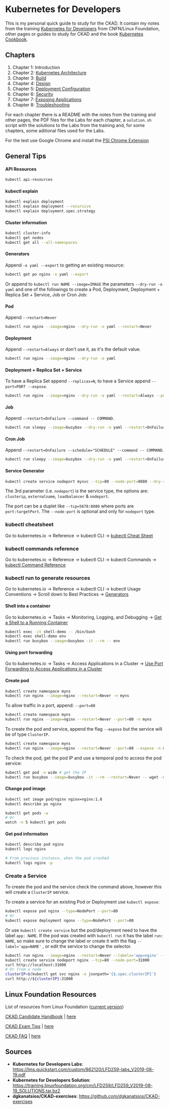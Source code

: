 # Kubernetes for Developers

This is my personal quick guide to study for the CKAD. It contain my notes from the training [Kubernetes for Developers](https://training.linuxfoundation.org/training/kubernetes-for-developers/) from CNFN/Linux Foundation, other pages or guides to study for CKAD and the book [Kubernetes Cookbook](https://www.amazon.com/Kubernetes-Cookbook-Building-Native-Applications/dp/1491979682).

## Chapters

1. Chapter 1: Introduction
2. Chapter 2: [Kubernetes Architecture](./Labs/Ch02)
3. Chapter 3: [Build](./Labs/Ch03)
4. Chapter 4: [Design](./Labs/Ch04)
5. Chapter 5: [Deployment Configuration](./Labs/Ch05)
6. Chapter 6: [Security](./Labs/Ch06)
7. Chapter 7: [Exposing Applications](./Labs/Ch07)
8. Chapter 8: [Troubleshooting](./Labs/Ch08)

For each chapter there is a README with the notes from the training and other pages, the PDF files for the Labs for each chapter, a `solution.sh` script with the solutions to the Labs from the training and, for some chapters, some aditional files used for the Labs.

For the test use Google Chrome and install the [PSI Chrome Extension](https://chrome.google.com/webstore/detail/innovative-exams-screensh/dkbjhjljfaagngbdhomnlcheiiangfle) 

## General Tips

#### API Resources

```bash
kubectl api-resources
```

#### kubectl explain

```bash
kubectl explain deployment
kubectl explain deployment --recursive
kubectl explain deployment.spec.strategy
```

#### Cluster information

```bash
kubectl cluster-info
kubectl get nodes
kubectl get all --all-namespaces
```

#### Generators

Append `-o yaml --export` to getting an existing resource:

```bash
kubectl get po nginx -o yaml --export
```

Or append to `kubectl run NAME --image=IMAGE` the parameters `--dry-run -o yaml` and one of the followings to create a Pod, Deployment, Deployment + Replica Set + Service, Job or Cron Job:

#### Pod

Append `--restart=Never`

```bash
kubectl run nginx --image=nginx --dry-run -o yaml --restart=Never
```

#### Deployment

Append `--restart=Always` or don't use it, as it's the default value.

```bash
kubectl run nginx --image=nginx --dry-run -o yaml
```

#### Deployment + Replica Set + Service

To have a Replica Set append `--replicas=N`, to have a Service append `--port=PORT --expose`.

```bash
kubectl run nginx --image=nginx --dry-run -o yaml --restart=Always --port=80 --expose --replicas=5
```

#### Job

Append `--restart=OnFailure --command -- COMMAND`.

```bash
kubectl run sleepy --image=busybox --dry-run -o yaml --restart=OnFailure --command -- /bin/sleep 3
```

#### Cron Job

Append `--restart=OnFailure --schedule="SCHEDULE" --command -- COMMAND`.

```bash
kubectl run sleepy --image=busybox --dry-run -o yaml --restart=OnFailure --schedule="*/2 * * * *" --command -- /bin/sleep 3
```

#### Service Generator

```bash
kubectl create service nodeport mysvc --tcp=80 --node-port=8080 --dry-run -o yaml 
```

The 3rd parameter (i.e. `nodeport`) is the service type, the options are: `clusterip`, `externalname`,  `loadbalancer` & `nodeport`.

The port can be a duplet like `--tcp=5678:8080` where ports are `port:targetPort`. The `--node-port` is optional and only for `nodeport` type.

### kubectl cheatsheet

Go to kubernetes.io -> Reference -> kubectl CLI -> [kubectl Cheat Sheet](https://kubernetes.io/docs/reference/kubectl/cheatsheet/)

### kubectl commands reference

Go to kubernetes.io -> Reference -> kubectl CLI -> kubectl Commands -> [kubectl Command Reference](https://kubernetes.io/docs/reference/generated/kubectl/kubectl-commands)

### kubectl run to generate resources

Go to kubernetes.io -> Reference -> kubectl CLI -> kubectl Usage Conventions -> Scroll down to Best Practices -> [Generators](https://kubernetes.io/docs/reference/kubectl/conventions/#generators)

#### Shell into a container

Go to kubernetes.io -> Tasks -> Monitoring, Logging, and Debugging -> [Get a Shell to a Running Container](https://kubernetes.io/docs/tasks/debug-application-cluster/get-shell-running-container/)

```bash
kubectl exec -it shell-demo -- /bin/bash
kubectl exec shell-demo env
kubectl run busybox --image=busybox -it --rm -- env
```

#### Using port forwarding

Go to kubernetes.io -> Tasks -> Access Applications in a Cluster -> [Use Port Forwarding to Access Applications in a Cluster](https://kubernetes.io/docs/tasks/access-application-cluster/port-forward-access-application-cluster/)

#### Create pod

```bash
kubectl create namespace myns
kubectl run nginx --image=nginx --restart=Never -n myns
```

To allow traffic in a port, append: `--port=80`

```bash
kubectl create namespace myns
kubectl run nginx --image=nginx --restart=Never --port=80 -n myns
```

To create the pod and service, append the flag `--expose` but the service will be of type `ClusterIP`.

```bash
kubectl create namespace myns
kubectl run nginx --image=nginx --restart=Never --port=80 --expose -n myns
```

To check the pod, get the pod IP and use a temporal pod to access the pod service:

```bash
kubectl get pod -o wide # get the IP
kubectl run busybox --image=busybox -it --rm --restart=Never -- wget -O- $IP:80
```

#### Change pod image

```bash
kubectl set image pod/nginx nginx=nginx:1.8
kubectl describe po nginx

kubectl get pods -w
# Or
watch -n 5 kubectl get pods
```

#### Get pod information

```bash
kubectl describe pod nginx
kubectl logs nginx

# From previous instance, when the pod crashed
kubectl logs nginx -p
```

### Create a Service

To create the pod and the service check the command above, however this will create a `ClusterIP` service.

To create a service for an existing Pod or Deployment use `kubectl expose`:

```bash
kubectl expose pod nginx --type=NodePort --port=80
# Or
kubectl expose deployment ngonx --type=NodePort --port=80
```

Or use `kubectl create service` but the pod/deployment need to have the label `app: NAME`. If the pod was created with `kubectl run` it has the label `run: NAME`, so make sure to change the label or create it with the flag `--label='app=NAME'` , or edit the service to change the selector.

```bash
kubectl run nginx --image=nginx --restart=Never --labels='app=nginx' --port=80
kubectl create service nodeport nginx --tcp=80 --node-port=31000
curl http://localhost:31000
# Or from a node
clusterIP=$(kubectl get svc nginx -o jsonpath='{$.spec.clusterIP}')
curl http://${clusterIP}:31000
```





## Linux Foundation Resources

List of resources from Linux Foundation ([current version](https://training.linuxfoundation.org/cncf-certification-candidate-resources/))

[CKAD Candidate Handbook](https://training.linuxfoundation.org/go/cka-ckad-candidate-handbook) | [here](./CKA-CKAD-Candidate-Handbook-v1.6.pdf)

[CKAD Exam Tips](http://training.linuxfoundation.org/go//Important-Tips-CKA-CKAD) | [here](./Important-Tips-CKA-CKAD-Master-11.20.19.pdf)

[CKAD FAQ](http://training.linuxfoundation.org/go/cka-ckad-faq) | [here](./CKA-CKAD-FAQ-11.22.19.pdf)

## Sources

- **Kubernetes for Developers Labs**: https://lms.quickstart.com/custom/862120/LFD259-labs_V2019-08-19.pdf
- **Kubernetes for Developers Solution**: https://training.linuxfoundation.org/cm/LFD259/LFD259_V2019-08-19_SOLUTIONS.tar.bz2
- **dgkanatsios/CKAD-exercises**: https://github.com/dgkanatsios/CKAD-exercises

